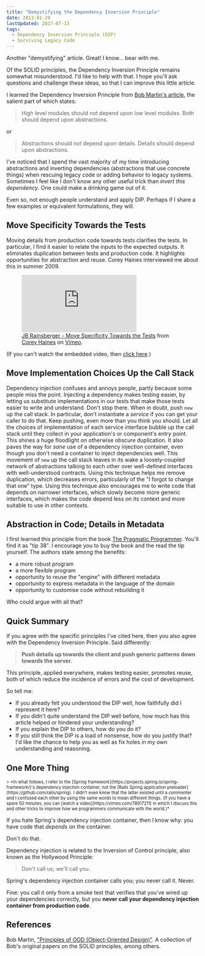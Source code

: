 ```yaml
---
title: "Demystifying the Dependency Inversion Principle"
date: 2013-01-29
lastUpdated: 2017-07-13
tags:
  - Dependency Inversion Principle (DIP)
  - Surviving Legacy Code
---
```

Another "demystifying" article. Great! I know... bear with me.

Of the SOLID principles, the Dependency Inversion Principle remains somewhat misunderstood. I'd like to help with that. I hope you'll ask questions and challenge these ideas, so that I can improve this little article.

I learned the Dependency Inversion Principle from [Bob Martin's article](https://link.jbrains.ca/2sTNJ3n), the salient part of which states:

> High level modules should not depend upon low level modules. Both should depend upon abstractions.

or

> Abstractions should not depend upon details. Details should depend upon abstractions.

I've noticed that I spend the vast majority of my time introducing abstractions and inverting dependencies (abstractions that use concrete things) when rescuing legacy code or adding behavior to legacy systems. Sometimes I feel like I don't know any other useful trick than *invert this dependency*. One could make a drinking game out of it.

Even so, not enough people understand and apply DIP. Perhaps if I share a few examples or equivalent formulations, they will.

<!-- more -->

## Move Specificity Towards the Tests

Moving details from production code towards tests clarifies the tests. In particular, I find it easier to relate the inputs to the expected outputs. It eliminates duplication between tests and production code. It highlights opportunities for abstraction and reuse. Corey Haines interviewed me about this in summer 2009.

<figure class="body-text-block">
<div class="embedded-video-container">
<iframe class="embedded-video" src="https://player.vimeo.com/video/5895145" frameborder="0" webkitallowfullscreen mozallowfullscreen allowfullscreen></iframe>
</div>
<figcaption><a href="https://vimeo.com/5895145">JB Rainsberger - Move Specificity Towards the Tests</a> from <a href="https://vimeo.com/coreyhaines">Corey Haines</a> on <a href="https://vimeo.com">Vimeo</a>.</figcaption>
</figure>


(If you can't watch the embedded video, then [click here](https://link.jbrains.ca/119weXi).)


## Move Implementation Choices Up the Call Stack

Dependency injection confuses and annoys people, partly because some people miss the point. Injecting a dependency makes testing easier, by letting us substitute implementations in our tests that make those tests easier to write and understand. Don't stop there. When in doubt, push `new` up the call stack. In particular, don't instantiate a *service* if you can get your caller to do that. Keep pushing, even more than you think you should. Let all the choices of implementation of each service interface bubble up the call stack until they collect in your application's or component's entry point. This shines a huge floodlight on otherwise obscure duplication. It also paves the way for *sane* use of a dependency injection container, even though you don't need a container to inject dependencies well. This movement of `new` up the call stack leaves in its wake a loosely-coupled network of abstractions talking to each other over well-defined interfaces with well-understood contracts. Using this technique helps me remove duplication, which decreases errors, particularly of the "I forgot to change that one" type. Using this technique also encourages me to write code that depends on narrower interfaces, which slowly become more generic interfaces, which makes the code depend less on its context and more suitable to use in other contexts.


## Abstraction in Code; Details in Metadata

I first learned this principle from the book [The Pragmatic Programmer](https://link.jbrains.ca/2tQl7JK). You'll find it as "tip 38". I encourage you to buy the book and the read the tip yourself. The authors state among the benefits:

* a more robust program
* a more flexible program
* opportunity to reuse the "engine" with different metadata
* opportunity to express metadata in the language of the domain
* opportunity to customise code without rebuilding it

Who could argue with all that?


## Quick Summary

If you agree with the specific principles I've cited here, then you also agree with the Dependency Inversion Principle. Said differently:

> **Push details up towards the client and push generic patterns down towards the server.**

This principle, applied everywhere, makes testing easier, promotes reuse, both of which reduce the incidence of errors and the cost of development.

So tell me:

* If you already felt you understood the DIP well, how faithfully did I represent it here?
* If you didn't quite understand the DIP well before, how much has this article helped or hindered your understanding?
* If you explain the DIP to others, how do you do it?
* If you still think the DIP is a load of nonsense, how do you justify that? I'd like the chance to help you as well as fix holes in my own understanding and reasoning.

## One More Thing

<div markdown="1" style="font-size: 80%">
> *In what follows, I refer to the [Spring framework](https://projects.spring.io/spring-framework/)'s dependency injection container, not the [Rails Spring application preloader](https://github.com/rails/spring). I didn't even know that the latter existed until a commenter and I confused each other by using the same words to mean different things. (If you have a spare 50 minutes, you can [watch a video](https://vimeo.com/78917211) in which I discuss this and other tricks to improve how we programmers communicate with the world.)*
</div>

If you hate Spring's dependency injection container, then I know why: you have code that *depends* on the container.

Don't do that.

Dependency injection is related to the Inversion of Control principle, also known as the Hollywood Principle:

> Don't call us; we'll call you.

Spring's dependency injection container calls you; you never call it. Never.

Fine: you call it only from a smoke test that verifies that you've wired up your dependencies correctly, but you **never call your dependency injection container from production code**.

## References

Bob Martin, ["Principles of OOD (Object-Oriented Design)"](https://butunclebob.com/ArticleS.UncleBob.PrinciplesOfOod). A collection of Bob's original papers on the SOLID principles, among others.
